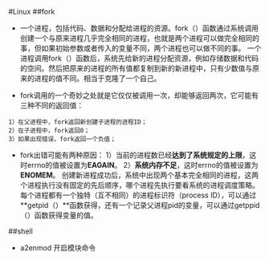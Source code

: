 #Linux
##fork
* 一个进程，包括代码、数据和分配给进程的资源。fork（）函数通过系统调用创建一个与原来进程几乎完全相同的进程，也就是两个进程可以做完全相同的事，但如果初始参数或者传入的变量不同，两个进程也可以做不同的事。
  一个进程调用fork（）函数后，系统先给新的进程分配资源，例如存储数据和代码的空间。然后把原来的进程的所有值都复制到新的新进程中，只有少数值与原来的进程的值不同。相当于克隆了一个自己。

* fork调用的一个奇妙之处就是它仅仅被调用一次，却能够返回两次，它可能有三种不同的返回值：
```
1）在父进程中，fork返回新创建子进程的进程ID；
2）在子进程中，fork返回0；
3）如果出现错误，fork返回一个负值；
```

* fork出错可能有两种原因：
1）当前的进程数已经**达到了系统规定的上限**，这时errno的值被设置为**EAGAIN**。
2）**系统内存不足**，这时errno的值被设置为**ENOMEM**。
  创建新进程成功后，系统中出现两个基本完全相同的进程，这两个进程执行没有固定的先后顺序，哪个进程先执行要看系统的进程调度策略。
  每个进程都有一个独特（互不相同）的进程标识符（process ID），可以通过**getpid（）**函数获得，还有一个记录父进程pid的变量，可以通过getppid（）函数获得变量的值。

##shell
* a2enmod 开启模块命令
